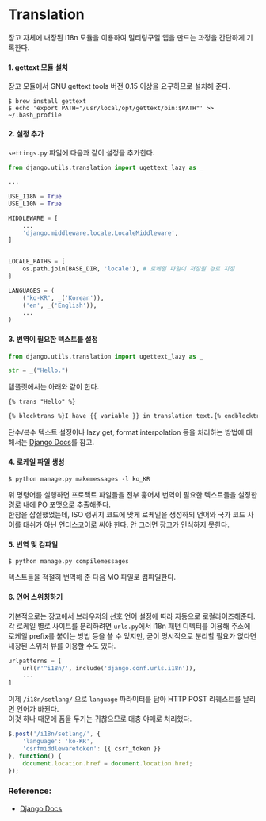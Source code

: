 # Translation

장고 자체에 내장된 i18n 모듈을 이용하여 멀티링구얼 앱을 만드는 과정을 간단하게 기록한다.

#### 1. gettext 모듈 설치
장고 모듈에서 GNU gettext tools 버전 0.15 이상을 요구하므로 설치해 준다.  
```
$ brew install gettext
$ echo 'export PATH="/usr/local/opt/gettext/bin:$PATH"' >> ~/.bash_profile
```

#### 2. 설정 추가
`settings.py` 파일에 다음과 같이 설정을 추가한다.  
```python
from django.utils.translation import ugettext_lazy as _

...

USE_I18N = True
USE_L10N = True

MIDDLEWARE = [
    ...
    'django.middleware.locale.LocaleMiddleware',
]


LOCALE_PATHS = [
    os.path.join(BASE_DIR, 'locale'), # 로케일 파일이 저장될 경로 지정
]

LANGUAGES = (
    ('ko-KR', _('Korean')),
    ('en', _('English')),
    ...
)
```

#### 3. 번역이 필요한 텍스트를 설정
```python
from django.utils.translation import ugettext_lazy as _

str = _("Hello.")
```

템플릿에서는 아래와 같이 한다.
```html
{% trans "Hello" %}

{% blocktrans %}I have {{ variable }} in translation text.{% endblocktrans %}
```

단수/복수 텍스트 설정이나 lazy get, format interpolation 등을 처리하는 방법에 대해서는 [Django Docs]를 참고.

#### 4. 로케일 파일 생성
```
$ python manage.py makemessages -l ko_KR
```

위 명령어를 실행하면 프로젝트 파일들을 전부 훑어서 번역이 필요한 텍스트들을 설정한 경로 내에 PO 포맷으로 추출해준다.  
한참을 삽질했었는데, ISO 랭귀지 코드에 맞게 로케일을 생성하되 언어와 국가 코드 사이를 대쉬가 아닌 언더스코어로 써야 한다. 안 그러면 장고가 인식하지 못한다.  

#### 5. 번역 및 컴파일
```
$ python manage.py compilemessages
```

텍스트들을 적절히 번역해 준 다음 MO 파일로 컴파일한다.

#### 6. 언어 스위칭하기

기본적으로는 장고에서 브라우저의 선호 언어 설정에 따라 자동으로 로컬라이즈해준다.  
각 로케일 별로 사이트를 분리하려면 `urls.py`에서 i18n 패턴 디텍터를 이용해 주소에 로케일 prefix를 붙이는 방법 등을 쓸 수 있지만, 굳이 명시적으로 분리할 필요가 없다면 내장된 스위처 뷰를 이용할 수도 있다.

```python
urlpatterns = [
    url(r'^i18n/', include('django.conf.urls.i18n')),
    ...
]
```

이제 `/i18n/setlang/` 으로 `language` 파라미터를 담아 HTTP POST 리퀘스트를 날리면 언어가 바뀐다.  
이것 하나 때문에 폼을 두기는 귀찮으므로 대충 야매로 처리했다.

```javascript
$.post('/i18n/setlang/', {
    'language': 'ko-KR',
    'csrfmiddlewaretoken': {{ csrf_token }}
}, function() {
    document.location.href = document.location.href;
});
```



### Reference:

 * [Django Docs]

[Django Docs]:https://docs.djangoproject.com/en/2.0/topics/i18n/translation/
